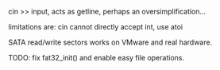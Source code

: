 cin >> input, acts as getline, perhaps an oversimplification...

limitations are: cin cannot directly accept int, use atoi

SATA read/write sectors works on VMware and real hardware.

TODO: fix fat32_init() and enable easy file operations.

